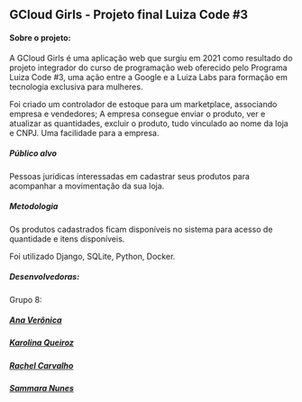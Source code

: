 ## GCloud Girls - Projeto final Luiza Code #3

#### Sobre o projeto:

A GCloud Girls é uma aplicação web que surgiu em 2021 como resultado do projeto integrador do curso de programação web oferecido pelo Programa Luiza Code #3, uma ação entre a Google e a Luiza Labs para formação em tecnologia exclusiva para mulheres.

Foi criado um controlador de estoque para um marketplace, associando empresa e vendedores;
A empresa consegue enviar o produto, ver e atualizar as quantidades, excluir o produto, tudo vinculado ao nome da loja e CNPJ. 
Uma facilidade para a empresa.


##### Público alvo

Pessoas jurídicas interessadas em cadastrar seus produtos para acompanhar a movimentação da sua loja.


##### Metodologia

Os produtos cadastrados ficam disponíveis no sistema para acesso de quantidade e itens disponíveis.

Foi utilizado Django, SQLite, Python, Docker.

##### Desenvolvedoras: 
Grupo 8:
##### [Ana Verônica](https://github.com/Anaveronica3001)
##### [Karolina Queiroz](https://github.com/karolinaq20)
##### [Rachel Carvalho](https://github.com/RachCarvalho)
##### [Sammara Nunes](https://github.com/sammarabn)
